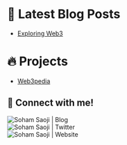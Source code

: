 # 📩 Latest Blog Posts 
<!-- BLOG-POST-LIST:START -->
- [Exploring Web3](https://www.teknowledge.info/2022/02/exploring-web-3.html)

<!-- BLOG-POST-LIST:END -->

# 🔥 Projects
- [Web3pedia](https://web3pedia.info)


## 🔗 Connect with me!

<p align="center">
 
[<img align="left" alt="Soham Saoji | Blog" src="https://img.shields.io/badge/Blog-02ccf7?style=for-the-badge&logo=https://raw.githubusercontent.com/iconic/open-iconic/master/svg/globe.svg&logoColor=white" />](https://www.teknowledge.info/)    
[<img align="left" alt="Soham Saoji | Twitter" src="https://img.shields.io/badge/Twitter-1DA1F2?style=for-the-badge&logo=twitter&logoColor=white" />](https://twitter.com/SohamSaoji)    
 [<img align="left" alt="Soham Saoji | Website" src="https://img.shields.io/badge/Website-02ccf7?style=for-the-badge&logo=https://raw.githubusercontent.com/iconic/open-iconic/master/svg/globe.svg&logoColor=white" />](https://sohamsaoji.vercel.app)    

</p>

